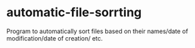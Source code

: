 # automatic-file-sorrting
Program to automatically sort files based on their names/date of modification/date of creation/ etc. 
